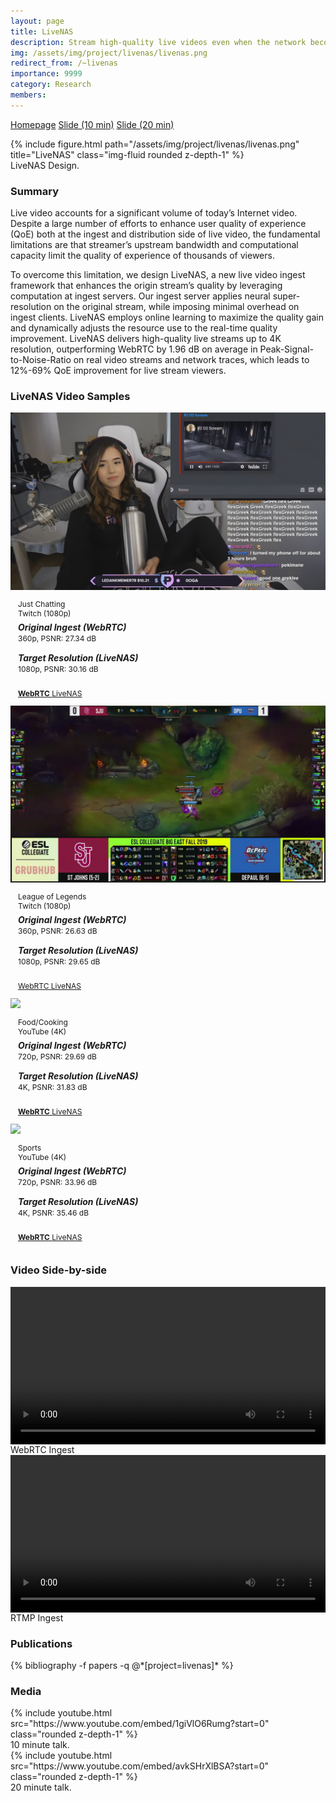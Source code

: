 ```yaml
---
layout: page
title: LiveNAS
description: Stream high-quality live videos even when the network becomes congested
img: /assets/img/project/livenas/livenas.png
redirect_from: /~livenas
importance: 9999
category: Research
members: 
---
```

<p class="profile-buttons">
    <a class="btn z-depth-0" href="https://web.inalab.net/~livenas">Homepage</a>
    <a class="btn z-depth-0" href="/assets/img/project/livenas/sigcomm2020-slide-livenas-short.pptx">Slide (10 min)</a>
    <a class="btn z-depth-0" href="/assets/img/project/livenas/sigcomm2020-slide-livenas-long.pptx">Slide (20 min)</a>
</p>

<div class="row justify-content-sm-center">
    <div class="col-md mt-3 col-md-6">
        {% include figure.html path="/assets/img/project/livenas/livenas.png" title="LiveNAS" class="img-fluid rounded z-depth-1" %}
        <div class="caption">
            LiveNAS Design.
        </div>
    </div>
</div>

<h3>Summary</h3>
Live video accounts for a significant volume of today’s Internet
video. Despite a large number of efforts to enhance user quality
of experience (QoE) both at the ingest and distribution side of live
video, the fundamental limitations are that streamer’s upstream
bandwidth and computational capacity limit the quality of experience of thousands of viewers.

To overcome this limitation, we design LiveNAS, a new live
video ingest framework that enhances the origin stream’s quality by leveraging computation at ingest servers. Our ingest server
applies neural super-resolution on the original stream, while imposing minimal overhead on ingest clients. LiveNAS employs online
learning to maximize the quality gain and dynamically adjusts the
resource use to the real-time quality improvement. LiveNAS delivers high-quality live streams up to 4K resolution, outperforming
WebRTC by 1.96 dB on average in Peak-Signal-to-Noise-Ratio on
real video streams and network traces, which leads to 12%-69% QoE
improvement for live stream viewers.

<h3 class="mt-5">LiveNAS Video Samples</h3>
<style>
    .content {
        padding: 1em;
        font-size: 12px;
    }

    .header {
        //font-weight: bold;
        font-size: 20px;
    }
    .meta {
        color: rgba(0,0,0,.4);
    }

    .description {
        margin-top: 5px;
    }

    .description h5 {
        font-weight: bold;
        font-size: 14px;
        line-height: 20px;
        margin-top: 14px;
        margin-bottom: 0;
    }
    .description h5:first-child {
        margin-top: 0;
    }

    .demo-video {
        display: block;
        width: 100%;
    }

</style>
<div class="row pt-2 mb-5 livenas">
    <div class="col-sm-3">
        <div class="ui card">
            <div class="image">
            <img src="/assets/img/project/livenas/jc.png">
            </div>
            <div class="content">
            <div class="header">Just Chatting</div>
            <div class="meta">
                <a>Twitch (1080p)</a>
            </div>
            <div class="description">
                <h5> Original Ingest (WebRTC) </h5> 360p,  PSNR: 27.34 dB 
                <h5> Target Resolution (LiveNAS) </h5> 1080p, PSNR: 30.16 dB
            </div>
            </div>
            <div class="extra content">
            <div class="ui two buttons">
                <a class="ui basic primary button" target="_blank" href="https://web.inalab.net/~livenas/video.html?video=WebRTC_justchat.mp4&amp;type=mp4"> <b>WebRTC</b> </a>
                <a class="ui basic green button" target="_blank" href="https://web.inalab.net/~livenas/video.html?video=LiveNAS_justchat.mp4&amp;type=mp4"> LiveNAS </a> 
            </div>
            </div>
        </div>
    </div>
    <div class="col-sm-3">
        <div class="card">
            <div class="image">
            <img src="/assets/img/project/livenas/lol.png">
            </div>
            <div class="content">
            <div class="header">League of Legends</div>
            <div class="meta">
                <a>Twitch (1080p)</a>
            </div>
            <div class="description">
                <h5> Original Ingest (WebRTC) </h5> 360p,  PSNR: 26.63 dB 
                <h5> Target Resolution (LiveNAS) </h5> 1080p, PSNR: 29.65 dB
            </div>
            </div>
            <div class="extra content">
            <div class="ui two buttons">
                <a class="ui basic primary button" target="_blank" href="https://web.inalab.net/~livenas/video.html?video=WebRTC_lol.mp4&amp;type=mp4"> WebRTC </a>
                <a class="ui basic green button" target="_blank" href="https://web.inalab.net/~livenas/video.html?video=LiveNAS_lol.mp4&amp;type=mp4"> LiveNAS </a> 
            </div>
            </div>
        </div>
    </div>
    <div class="col-sm-3">
        <div class="card">
            <div class="image">
            <img src="/assets/img/project/livenas/Food.png">
            </div>
            <div class="content">
            <div class="header">Food/Cooking</div>
            <div class="meta">
                <a>YouTube (4K)</a>
            </div>
            <div class="description">
                <h5> Original Ingest (WebRTC) </h5> 720p,  PSNR: 29.69 dB 
                <h5> Target Resolution (LiveNAS) </h5> 4K, PSNR: 31.83 dB
            </div>
            </div>
            <div class="extra content">
            <div class="ui two buttons">
                <a class="ui basic primary button" target="_blank" href="https://web.inalab.net/~livenas/video.html?video=WebRTC_food.mp4&amp;type=mp4"> <b>WebRTC</b> </a>
                <a class="ui basic green button" target="_blank" href="https://web.inalab.net/~livenas/video.html?video=LiveNAS_food.mp4&amp;type=mp4"> LiveNAS </a> 
            </div>
            </div>
        </div>
    </div>
    <div class="col-sm-3">
        <div class="card">
        <div class="image">
            <img src="/assets/img/project/livenas/sports.png">
        </div>
        <div class="content">
        <div class="header">Sports</div>
        <div class="meta">
            <a>YouTube (4K)</a>
        </div>
        <div class="description">
            <h5> Original Ingest (WebRTC) </h5> 720p,  PSNR: 33.96 dB 
            <h5> Target Resolution (LiveNAS) </h5> 4K, PSNR: 35.46 dB
        </div>
        </div>
        <div class="extra content">
        <div class="ui two buttons">
            <a class="ui basic primary button" target="_blank" href="https://web.inalab.net/~livenas/video.html?video=WebRTC_sport.mp4&amp;type=mp4"> <b>WebRTC</b> </a>
            <a class="ui basic green button" target="_blank" href="https://web.inalab.net/~livenas/video.html?video=LiveNAS_sport.mp4&amp;type=mp4"> LiveNAS </a> 
        </div>
        </div>
    </div>
    </div> 
</div>

<h3 class="mt-5">Video Side-by-side</h3>
<div class="row justify-content-sm-center">
    <div class="col-md mt-3 mt-md-0 col-md-6">
        <video src="https://web.inalab.net/~livenas/sigcomm2020-slide-demo-final-caption.mp4" controls="controls" preload="auto" class="demo-video">
        </video>
        <div class="caption">
            WebRTC Ingest
        </div>
    </div>
    <div class="col-md mt-3 mt-md-0 col-md-6">
        <video src="https://web.inalab.net/~livenas/demo_4K_caption.mp4" controls="controls"  preload="auto" class="demo-video">
        </video>
        <div class="caption">
            RTMP Ingest
        </div>
    </div>
</div>


<h3>Publications</h3>
<div class="publications">
{% bibliography -f papers -q @*[project=livenas]* %}
</div>

<h3 class="mt-5">Media</h3>
<div class="row justify-content-sm-center">
    <div class="col-md mt-3 mt-md-0 col-md-6">
        {% include youtube.html src="https://www.youtube.com/embed/1giVlO6Rumg?start=0" class="rounded z-depth-1" %}
        <div class="caption">
            10 minute talk.
        </div>
    </div>
    <div class="col-md mt-3 mt-md-0 col-md-6">
        {% include youtube.html src="https://www.youtube.com/embed/avkSHrXlBSA?start=0" class="rounded z-depth-1" %}
        <div class="caption">
            20 minute talk.
        </div>
    </div>
</div>